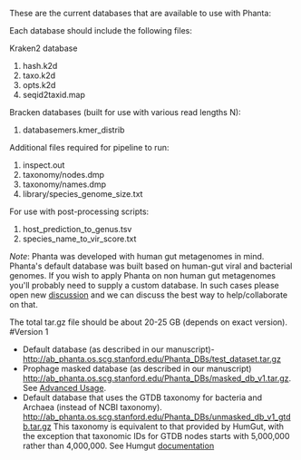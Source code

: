 These are the current databases that are available to use with Phanta:

Each database should include the following files:


Kraken2 database
1. hash.k2d
2. taxo.k2d
3. opts.k2d
4. seqid2taxid.map

Bracken databases (built for use with various read lengths N):
1. database<N>mers.kmer_distrib

Additional files required for pipeline to run:
1. inspect.out
2. taxonomy/nodes.dmp
3. taxonomy/names.dmp
4. library/species_genome_size.txt

For use with post-processing scripts:
1. host_prediction_to_genus.tsv
2. species_name_to_vir_score.txt
 
*Note*: Phanta was developed with human gut metagenomes in mind. Phanta's default database was built based on human-gut viral and bacterial genomes. If you wish to apply Phanta on non human gut metagenomes you'll probably need to supply a custom database. In such cases please open new [discussion](https://github.com/bhattlab/phanta/discussions/categories/phanta-dbs) and we can discuss the best way to help/collaborate on that.

The total tar.gz file should be about 20-25 GB (depends on exact version).
#Version 1
* Default database (as described in our manuscript)- http://ab_phanta.os.scg.stanford.edu/Phanta_DBs/test_dataset.tar.gz
* Prophage masked database (as described in our manuscript) http://ab_phanta.os.scg.stanford.edu/Phanta_DBs/masked_db_v1.tar.gz. See [Advanced Usage](#https://github.com/bhattlab/phanta#advanced-usage).
* Default database that uses the GTDB taxonomy for bacteria and Archaea (instead of NCBI taxonomy). http://ab_phanta.os.scg.stanford.edu/Phanta_DBs/unmasked_db_v1_gtdb.tar.gz This taxonomy is equivalent to that provided by HumGut, with the exception that taxonomic IDs for GTDB nodes starts with 5,000,000 rather than 4,000,000. See Humgut [documentation](#https://arken.nmbu.no/~larssn/humgut/)
